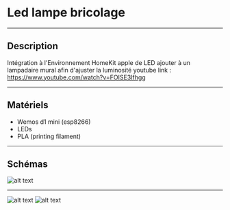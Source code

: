 # Led lampe bricolage

-------------------------------------
## Description ##
  
  Intégration à l'Environnement HomeKit apple de LED ajouter à un lampadaire mural afin d'ajuster la luminosité
  youtube link : https://www.youtube.com/watch?v=FOISE3Ifhgg

-------------------------------------
## Matériels ##

* Wemos d1 mini (esp8266)
* LEDs
* PLA (printing filament)

-------------------------------------
## Schémas ##
![alt text](https://github.com/adamHassanBR/iot_projet/blob/main/_11_led_bricolage/images/1.png?raw=true)

-------------------------------------
![alt text](https://github.com/adamHassanBR/iot_projet/blob/main/_11_led_bricolage/images/2.png?raw=true)
![alt text](https://github.com/adamHassanBR/iot_projet/blob/main/_11_led_bricolage/images/3.png?raw=true)
